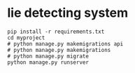 # lie detecting system

```
pip install -r requirements.txt
cd myproject
# python manage.py makemigrations api
# python manage.py makemigrations
# python manage.py migrate
python manage.py runserver
```
